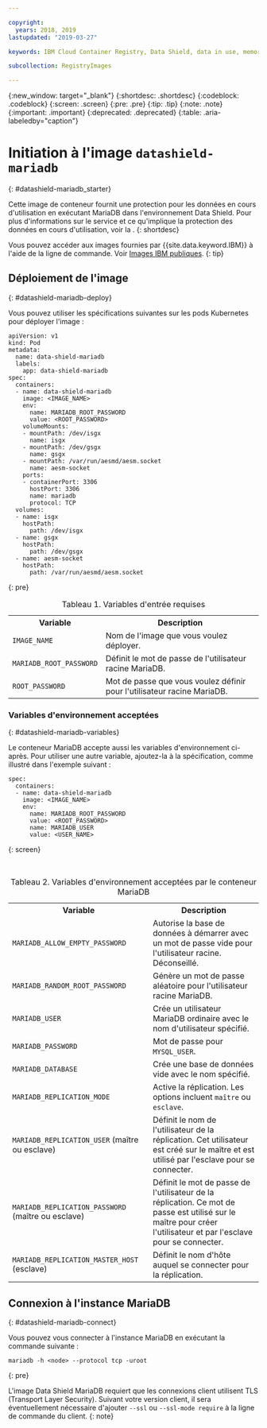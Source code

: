 ```yaml
---

copyright:
  years: 2018, 2019
lastupdated: "2019-03-27"

keywords: IBM Cloud Container Registry, Data Shield, data in use, memory encryption, intel sgx, fortanix, mysql image, mariaDB, container image, public image

subcollection: RegistryImages

---
```


{:new_window: target="_blank"}
{:shortdesc: .shortdesc}
{:codeblock: .codeblock}
{:screen: .screen}
{:pre: .pre}
{:tip: .tip}
{:note: .note}
{:important: .important}
{:deprecated: .deprecated}
{:table: .aria-labeledby="caption"}

# Initiation à l'image `datashield-mariadb`
{: #datashield-mariadb_starter}

Cette image de conteneur fournit une protection pour les données en cours d'utilisation en exécutant MariaDB dans l'environnement Data Shield. Pour plus d'informations sur le service et ce qu'implique la protection des données en cours d'utilisation, voir la [](/docs/services/data-shield?topic=data-shield-about#about).
{: shortdesc}

Vous pouvez accéder aux images fournies par {{site.data.keyword.IBM}} à l'aide de la ligne de commande. Voir [Images IBM publiques](/docs/services/Registry?topic=registry-public_images#public_images).
{: tip}

## Déploiement de l'image
{: #datashield-mariadb-deploy}

Vous pouvez utiliser les spécifications suivantes sur les pods Kubernetes pour déployer l'image :

```
apiVersion: v1
kind: Pod
metadata:
  name: data-shield-mariadb
  labels:
    app: data-shield-mariadb
spec:
  containers:
  - name: data-shield-mariadb
    image: <IMAGE_NAME>
    env:
      name: MARIADB_ROOT_PASSWORD
      value: <ROOT_PASSWORD>
    volumeMounts:
    - mountPath: /dev/isgx
      name: isgx
    - mountPath: /dev/gsgx
      name: gsgx
    - mountPath: /var/run/aesmd/aesm.socket
      name: aesm-socket
    ports:
    - containerPort: 3306
      hostPort: 3306
      name: mariadb
      protocol: TCP
  volumes:
  - name: isgx
    hostPath:
      path: /dev/isgx
  - name: gsgx
    hostPath:
      path: /dev/gsgx
  - name: aesm-socket
    hostPath:
      path: /var/run/aesmd/aesm.socket
```
{: pre}
  
<table>
<caption>Tableau 1. Variables d'entrée requises</caption>
  <tr>
    <th>Variable</th>
    <th>Description</th>
  </tr>
  <tr>
    <td><code>IMAGE_NAME</code></td>
    <td>Nom de l'image que vous voulez déployer.</td>
  </tr>
    <tr>
    <td><code>MARIADB_ROOT_PASSWORD</code></td>
    <td>Définit le mot de passe de l'utilisateur racine MariaDB.</td>
  </tr>
  <tr>
    <td><code>ROOT_PASSWORD</code></td>
    <td>Mot de passe que vous voulez définir pour l'utilisateur racine MariaDB.</td>
  </tr>
</table>

### Variables d'environnement acceptées
{: #datashield-mariadb-variables}

Le conteneur MariaDB accepte aussi les variables d'environnement ci-après. Pour utiliser une autre variable, ajoutez-la à la spécification, comme illustré dans l'exemple suivant :

```
spec:
  containers:
  - name: data-shield-mariadb
    image: <IMAGE_NAME>
    env:
      name: MARIADB_ROOT_PASSWORD
      value: <ROOT_PASSWORD>
      name: MARIADB_USER
      value: <USER_NAME>
```
{: screen}

<table>
<caption>Tableau 2. Variables d'environnement acceptées par le conteneur MariaDB</caption>
  <tr>
    <th>Variable</th>
    <th>Description</th>
  </tr>
  <tr>
    <td><code>MARIADB_ALLOW_EMPTY_PASSWORD</code></td>
    <td>Autorise la base de données à démarrer avec un mot de passe vide pour l'utilisateur racine. Déconseillé.</td>
  </tr>
  <tr>
    <td><code>MARIADB_RANDOM_ROOT_PASSWORD</code></td>
    <td>Génère un mot de passe aléatoire pour l'utilisateur racine MariaDB.</td>
  </tr>
  <tr>
    <td><code>MARIADB_USER</code></td>
    <td>Crée un utilisateur MariaDB ordinaire avec le nom d'utilisateur spécifié.</td>
  </tr>
  <tr>
    <td><code>MARIADB_PASSWORD</code></td>
    <td>Mot de passe pour <code>MYSQL_USER</code>.</td>
  </tr>
  <tr>
    <td><code>MARIADB_DATABASE</code></td>
    <td>Crée une base de données vide avec le nom spécifié.</td>
  </tr>
  <tr>
    <td><code>MARIADB_REPLICATION_MODE</code></td>
    <td>Active la réplication. Les options incluent <code>maître</code> ou <code>esclave</code>.</td>
  </tr>
  <tr>
    <td><code>MARIADB_REPLICATION_USER</code> (maître ou esclave)</td>
    <td>Définit le nom de l'utilisateur de la réplication. Cet utilisateur est créé sur le maître et est utilisé par l'esclave pour se connecter.</td>
  </tr>
  <tr>
    <td><code>MARIADB_REPLICATION_PASSWORD</code> (maître ou esclave)</td>
    <td>Définit le mot de passe de l'utilisateur de la réplication. Ce mot de passe est utilisé sur le maître pour créer l'utilisateur et par l'esclave pour se connecter.</td>
  </tr>
  <tr>
    <td><code>MARIADB_REPLICATION_MASTER_HOST</code> (esclave)</td>
    <td>Définit le nom d'hôte auquel se connecter pour la réplication.</td>
  </tr>
</table>

## Connexion à l'instance MariaDB
{: #datashield-mariadb-connect}

Vous pouvez vous connecter à l'instance MariaDB en exécutant la commande suivante :

```
mariadb -h <node> --protocol tcp -uroot
```
{: pre}

L'image Data Shield MariaDB requiert que les connexions client utilisent TLS (Transport Layer Security). Suivant votre version client, il sera éventuellement nécessaire d'ajouter `--ssl` ou `--ssl-mode require` à la ligne de commande du client.
{: note}
